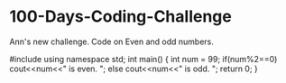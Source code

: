 # 100-Days-Coding-Challenge
Ann's new challenge. 
Code on Even and odd numbers.

#include<iostream>
using namespace std;
int main()
{
        int num = 99;
        if(num%2==0)
        cout<<num<<" is even. ";
        else
        cout<<num<<" is odd. ";
        return 0;
}
